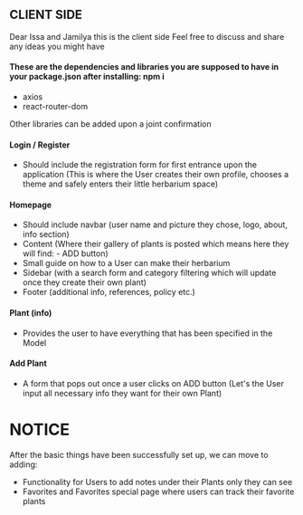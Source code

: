 ## CLIENT SIDE

Dear Issa and Jamilya this is the client side
Feel free to discuss and share any ideas you might have 

#### These are the dependencies and libraries you are supposed to have in your package.json after installing: npm i 
- axios
- react-router-dom
  
Other libraries can be added upon a joint confirmation 

#### Login / Register
- Should include the registration form for first entrance upon the application (This is where the User creates their own profile, chooses a theme and safely enters their little herbarium space)
  
#### Homepage
- Should include navbar (user name and picture they chose, logo, about, info section)
- Content (Where their gallery of plants is posted which means here they will find: - ADD button) 
- Small guide on how to a User can make their herbarium 
- Sidebar (with a search form and category filtering which will update once they create their own plant)
- Footer (additional info, references, policy etc.)

#### Plant (info)
- Provides the user to have everything that has been specified in the Model

#### Add Plant 
- A form that pops out once a user clicks on ADD button (Let's the User input all necessary info they want for their own Plant) 

# NOTICE
After the basic things have been successfully set up, we can move to adding:

- Functionality for Users to add notes under their Plants only they can see
- Favorites and Favorites special page where users can track their favorite plants